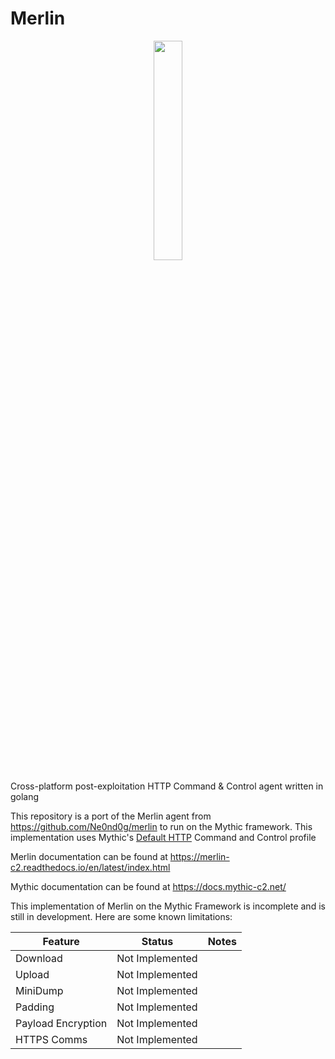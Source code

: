 # Merlin

<p align="center">
  <img src="https://i.imgur.com/4iKuvuj.jpg" height="30%" width="30%">
</p>

Cross-platform post-exploitation HTTP Command &amp; Control agent written in golang

This repository is a port of the Merlin agent from <https://github.com/Ne0nd0g/merlin> to run on the Mythic framework.
This implementation uses Mythic's [Default HTTP](https://docs.mythic-c2.net/c2-profiles/http) Command and Control profile

Merlin documentation can be found at <https://merlin-c2.readthedocs.io/en/latest/index.html>

Mythic documentation can be found at <https://docs.mythic-c2.net/>

This implementation of Merlin on the Mythic Framework is incomplete and is still in development. Here are some known limitations:

| Feature | Status | Notes |
| --- | --- | --- |
| Download | Not Implemented |
| Upload | Not Implemented
| MiniDump | Not Implemented
| Padding | Not Implemented
| Payload Encryption | Not Implemented
| HTTPS Comms | Not Implemented
